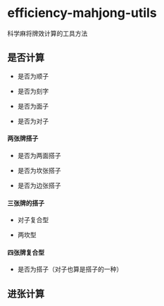 # efficiency-mahjong-utils
科学麻将牌效计算的工具方法

## 是否计算

- 是否为顺子

- 是否为刻字

- 是否为面子

- 是否为对子

#### 两张牌搭子

- 是否为两面搭子

- 是否为坎张搭子

- 是否为边张搭子

#### 三张牌的搭子

- 对子复合型

- 两坎型

#### 四张牌复合型

- 是否为搭子（对子也算是搭子的一种）

## 进张计算